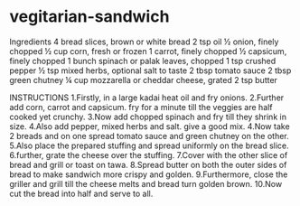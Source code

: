 # vegitarian-sandwich
  
Ingredients 4 bread slices, brown or white bread 
2 tsp oil
½ onion,
finely chopped ½ cup corn,
fresh or frozen 1 carrot,
finely chopped ½ capsicum, 
finely chopped 1 bunch spinach or palak leaves,
chopped 1 tsp crushed pepper ½ tsp mixed herbs, 
optional salt to taste 
2 tbsp tomato sauce 
2 tbsp green chutney 
¼ cup mozzarella or cheddar cheese, grated 2 tsp butter

INSTRUCTIONS
1.Firstly, in a large kadai heat oil and fry onions.
2.Further add corn, carrot and capsicum. fry for a minute till the veggies are half cooked yet crunchy.
3.Now add chopped spinach and fry till they shrink in size.
4.Also add pepper, mixed herbs and salt. give a good mix.
4.Now take 2 breads and on one spread tomato sauce and green chutney on the other.
5.Also place the prepared stuffing and spread uniformly on the bread slice.
6.further, grate the cheese over the stuffing.
7.Cover with the other slice of bread and grill or toast on tawa.
8.Spread butter on both the outer sides of bread to make sandwich more crispy and golden.
9.Furthermore, close the griller and grill till the cheese melts and bread turn golden brown.
10.Now cut the bread into half and serve to all.
